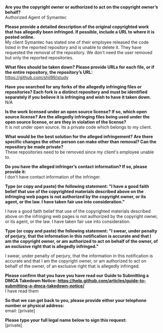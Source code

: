 **Are you the copyright owner or authorized to act on the copyright owner’s behalf?**   
Authorized Agent of Symantec

**Please provide a detailed description of the original copyrighted work that has allegedly been infringed. If possible, include a URL to where it is posted online.**  
My client Symantec has stated one of their employee released the code listed in the reported repository and is unable to delete it. They have requested the removal of the repository. We don't need the user removed but only the reported repositories.

**What files should be taken down? Please provide URLs for each file, or if the entire repository, the repository’s URL:**   
https://github.com/shil99/study

**Have you searched for any forks of the allegedly infringing files or repositories? Each fork is a distinct repository and must be identified separately if you believe it is infringing and wish to have it taken down.**   
N/A

**Is the work licensed under an open source license? If so, which open source license? Are the allegedly infringing files being used under the open source license, or are they in violation of the license?**   
It is not under open source. Its a private code which belongs to my client.

**What would be the best solution for the alleged infringement? Are there specific changes the other person can make other than removal? Can the repository be made private?**   
These repositories need to be removed since my client's employee unable to.

**Do you have the alleged infringer’s contact information? If so, please provide it:**   
I don't have contact information of the infringer.

**Type (or copy and paste) the following statement: "I have a good faith belief that use of the copyrighted materials described above on the infringing web pages is not authorized by the copyright owner, or its agent, or the law. I have taken fair use into consideration."**

I have a good faith belief that use of the copyrighted materials described above on the infringing web pages is not authorized by the copyright owner, or its agent, or the law. I have taken fair use into consideration.

**Type (or copy and paste) the following statement: "I swear, under penalty of perjury, that the information in this notification is accurate and that I am the copyright owner, or am authorized to act on behalf of the owner, of an exclusive right that is allegedly infringed."**

I swear, under penalty of perjury, that the information in this notification is accurate and that I am the copyright owner, or am authorized to act on behalf of the owner, of an exclusive right that is allegedly infringed.

**Please confirm that you have you have read our Guide to Submitting a DMCA Takedown Notice: https://help.github.com/articles/guide-to-submitting-a-dmca-takedown-notice/**   
I have read them

**So that we can get back to you, please provide either your telephone number or physical address:**   
email: [private]

**Please type your full legal name below to sign this request:**   
[private]
